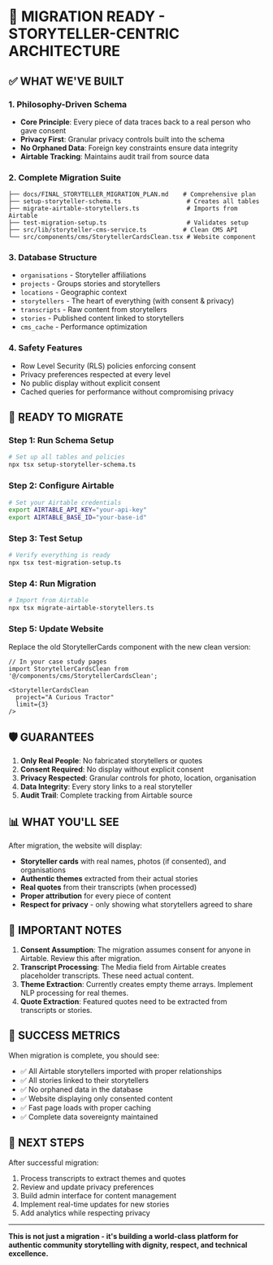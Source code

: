 # 🚀 MIGRATION READY - STORYTELLER-CENTRIC ARCHITECTURE

## ✅ WHAT WE'VE BUILT

### 1. **Philosophy-Driven Schema**
- **Core Principle**: Every piece of data traces back to a real person who gave consent
- **Privacy First**: Granular privacy controls built into the schema
- **No Orphaned Data**: Foreign key constraints ensure data integrity
- **Airtable Tracking**: Maintains audit trail from source data

### 2. **Complete Migration Suite**
```
├── docs/FINAL_STORYTELLER_MIGRATION_PLAN.md    # Comprehensive plan
├── setup-storyteller-schema.ts                  # Creates all tables
├── migrate-airtable-storytellers.ts             # Imports from Airtable  
├── test-migration-setup.ts                      # Validates setup
├── src/lib/storyteller-cms-service.ts          # Clean CMS API
└── src/components/cms/StorytellerCardsClean.tsx # Website component
```

### 3. **Database Structure**
- `organisations` - Storyteller affiliations
- `projects` - Groups stories and storytellers
- `locations` - Geographic context
- `storytellers` - The heart of everything (with consent & privacy)
- `transcripts` - Raw content from storytellers
- `stories` - Published content linked to storytellers
- `cms_cache` - Performance optimization

### 4. **Safety Features**
- Row Level Security (RLS) policies enforcing consent
- Privacy preferences respected at every level
- No public display without explicit consent
- Cached queries for performance without compromising privacy

## 🎯 READY TO MIGRATE

### Step 1: Run Schema Setup
```bash
# Set up all tables and policies
npx tsx setup-storyteller-schema.ts
```

### Step 2: Configure Airtable
```bash
# Set your Airtable credentials
export AIRTABLE_API_KEY="your-api-key"
export AIRTABLE_BASE_ID="your-base-id"
```

### Step 3: Test Setup
```bash
# Verify everything is ready
npx tsx test-migration-setup.ts
```

### Step 4: Run Migration
```bash
# Import from Airtable
npx tsx migrate-airtable-storytellers.ts
```

### Step 5: Update Website
Replace the old StorytellerCards component with the new clean version:
```tsx
// In your case study pages
import StorytellerCardsClean from '@/components/cms/StorytellerCardsClean';

<StorytellerCardsClean 
  project="A Curious Tractor"
  limit={3}
/>
```

## 🛡️ GUARANTEES

1. **Only Real People**: No fabricated storytellers or quotes
2. **Consent Required**: No display without explicit consent
3. **Privacy Respected**: Granular controls for photo, location, organisation
4. **Data Integrity**: Every story links to a real storyteller
5. **Audit Trail**: Complete tracking from Airtable source

## 📊 WHAT YOU'LL SEE

After migration, the website will display:
- **Storyteller cards** with real names, photos (if consented), and organisations
- **Authentic themes** extracted from their actual stories
- **Real quotes** from their transcripts (when processed)
- **Proper attribution** for every piece of content
- **Respect for privacy** - only showing what storytellers agreed to share

## 🚨 IMPORTANT NOTES

1. **Consent Assumption**: The migration assumes consent for anyone in Airtable. Review this after migration.
2. **Transcript Processing**: The Media field from Airtable creates placeholder transcripts. These need actual content.
3. **Theme Extraction**: Currently creates empty theme arrays. Implement NLP processing for real themes.
4. **Quote Extraction**: Featured quotes need to be extracted from transcripts or stories.

## 🎉 SUCCESS METRICS

When migration is complete, you should see:
- ✅ All Airtable storytellers imported with proper relationships
- ✅ All stories linked to their storytellers
- ✅ No orphaned data in the database
- ✅ Website displaying only consented content
- ✅ Fast page loads with proper caching
- ✅ Complete data sovereignty maintained

## 🔮 NEXT STEPS

After successful migration:
1. Process transcripts to extract themes and quotes
2. Review and update privacy preferences
3. Build admin interface for content management
4. Implement real-time updates for new stories
5. Add analytics while respecting privacy

---

**This is not just a migration - it's building a world-class platform for authentic community storytelling with dignity, respect, and technical excellence.**